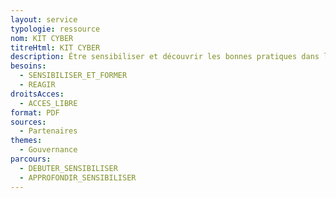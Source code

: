 ```yaml
---
layout: service
typologie: ressource
nom: KIT CYBER
titreHtml: KIT CYBER
description: Être sensibiliser et découvrir les bonnes pratiques dans les usages personnels et améliorer ses usages dans le cadre professionnel.
besoins:
  - SENSIBILISER_ET_FORMER
  - REAGIR
droitsAcces:
  - ACCES_LIBRE
format: PDF
sources:
  - Partenaires
themes:
  - Gouvernance  
parcours:
  - DEBUTER_SENSIBILISER
  - APPROFONDIR_SENSIBILISER
---
```

